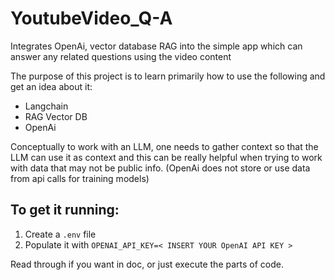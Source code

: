 # YoutubeVideo_Q-A
Integrates OpenAi, vector database RAG into the simple app which can answer any related questions using the video content

The purpose of this project is to learn primarily how to use the following and get an idea about it:
- Langchain
- RAG Vector DB
- OpenAi

Conceptually to work with an LLM, one needs to gather context so that the LLM can use it as context and this can be really helpful when trying to work with data that may not be public info. (OpenAi does not store or use data from api calls for training models)

## To get it running:
1. Create a `.env` file
2. Populate it with `OPENAI_API_KEY=< INSERT YOUR OpenAI API KEY >`

Read through if you want in doc, or just execute the parts of code.